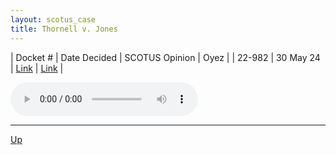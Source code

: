```yaml
---
layout: scotus_case
title: Thornell v. Jones
---
```


| Docket # | Date Decided | SCOTUS Opinion | Oyez |
| 22-982 | 30 May 24 | [Link](https://www.supremecourt.gov/opinions/23pdf/602us1r27_jhek.pdf) | [Link](https://www.oyez.org/cases/2023/22-982) |

<audio controls>
   <source src='./resources/22-982.mp3' type='audio/mpeg'>
</audio>

<object data='./resources/22-982.pdf' type='application/pdf'></object>

---

[Up](./README.md)